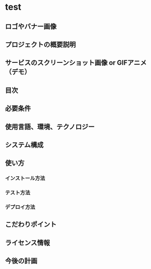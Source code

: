 # test

## ロゴやバナー画像
## プロジェクトの概要説明
## サービスのスクリーンショット画像 or GIFアニメ（デモ）
## 目次
## 必要条件
## 使用言語、環境、テクノロジー
## システム構成
## 使い方
### インストール方法
### テスト方法
### デプロイ方法
## こだわりポイント
## ライセンス情報
## 今後の計画
